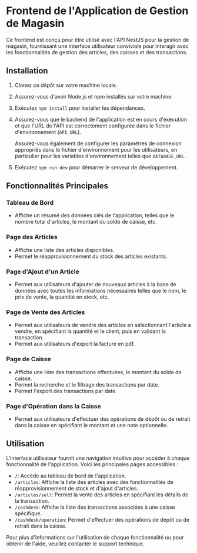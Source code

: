# Frontend de l'Application de Gestion de Magasin

Ce frontend est conçu pour être utilisé avec l'API NestJS pour la gestion de magasin, fournissant une interface utilisateur conviviale pour interagir avec les fonctionnalités de gestion des articles, des caisses et des transactions.

## Installation

1. Clonez ce dépôt sur votre machine locale.
2. Assurez-vous d'avoir Node.js et npm installés sur votre machine.
3. Exécutez `npm install` pour installer les dépendances.
4. Assurez-vous que le backend de l'application est en cours d'exécution et que l'URL de l'API est correctement configurée dans le fichier d'environnement (`API_URL`).

   Assurez-vous également de configurer les paramètres de connexion appropriés dans le fichier d'environnement pour les utilisateurs, en particulier pour les variables d'environnement telles que `DATABASE_URL`.

5. Exécutez `npm run dev` pour démarrer le serveur de développement.

## Fonctionnalités Principales

### Tableau de Bord

- Affiche un résumé des données clés de l'application, telles que le nombre total d'articles, le montant du solde de caisse, etc.

### Page des Articles

- Affiche une liste des articles disponibles.
- Permet le réapprovisionnement du stock des articles existants.

### Page d'Ajout d'un Article

- Permet aux utilisateurs d'ajouter de nouveaux articles à la base de données avec toutes les informations nécessaires telles que le nom, le prix de vente, la quantité en stock, etc.

### Page de Vente des Articles

- Permet aux utilisateurs de vendre des articles en sélectionnant l'article à vendre, en spécifiant la quantité et le client, puis en validant la transaction.
- Permet aux utilisateurs d'export la facture en pdf.

### Page de Caisse

- Affiche une liste des transactions effectuées, le montant du solde de caisse.
- Permet la recherche et le filtrage des transactions par date.
- Permet l'export des transactions par date.

### Page d'Opération dans la Caisse

- Permet aux utilisateurs d'effectuer des opérations de dépôt ou de retrait dans la caisse en spécifiant le montant et une note optionnelle.

## Utilisation

L'interface utilisateur fournit une navigation intuitive pour accéder à chaque fonctionnalité de l'application. Voici les principales pages accessibles :

- `/`: Accède au tableau de bord de l'application.
- `/articles`: Affiche la liste des articles avec des fonctionnalités de réapprovisionnement de stock et d'ajout d'articles.
- `/articles/sell`: Permet la vente des articles en spécifiant les détails de la transaction.
- `/cashdesk`: Affiche la liste des transactions associées à une caisse spécifique.
- `/cashdesk/operation`: Permet d'effectuer des opérations de dépôt ou de retrait dans la caisse.

Pour plus d'informations sur l'utilisation de chaque fonctionnalité ou pour obtenir de l'aide, veuillez contacter le support technique.
